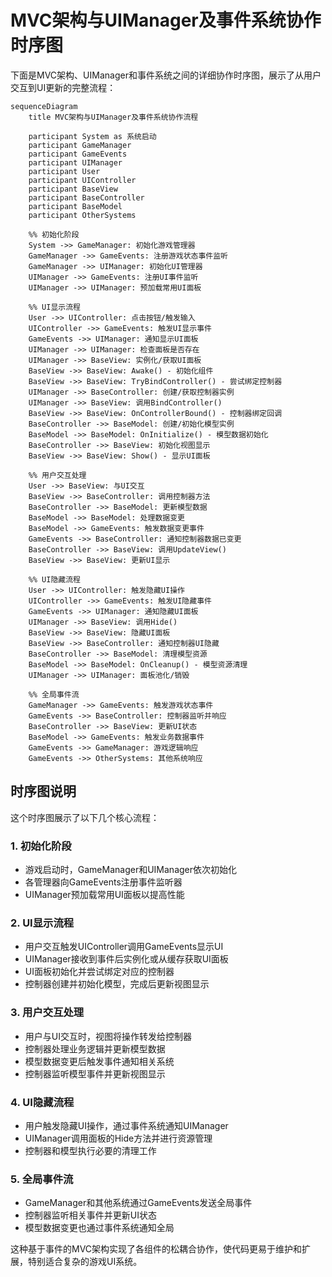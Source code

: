 # MVC架构与UIManager及事件系统协作时序图

下面是MVC架构、UIManager和事件系统之间的详细协作时序图，展示了从用户交互到UI更新的完整流程：

```mermaid
sequenceDiagram
    title MVC架构与UIManager及事件系统协作流程

    participant System as 系统启动
    participant GameManager
    participant GameEvents
    participant UIManager
    participant User
    participant UIController
    participant BaseView
    participant BaseController
    participant BaseModel
    participant OtherSystems

    %% 初始化阶段
    System ->> GameManager: 初始化游戏管理器
    GameManager ->> GameEvents: 注册游戏状态事件监听
    GameManager ->> UIManager: 初始化UI管理器
    UIManager ->> GameEvents: 注册UI事件监听
    UIManager ->> UIManager: 预加载常用UI面板

    %% UI显示流程
    User ->> UIController: 点击按钮/触发输入
    UIController ->> GameEvents: 触发UI显示事件
    GameEvents ->> UIManager: 通知显示UI面板
    UIManager ->> UIManager: 检查面板是否存在
    UIManager ->> BaseView: 实例化/获取UI面板
    BaseView ->> BaseView: Awake() - 初始化组件
    BaseView ->> BaseView: TryBindController() - 尝试绑定控制器
    UIManager ->> BaseController: 创建/获取控制器实例
    UIManager ->> BaseView: 调用BindController()
    BaseView ->> BaseView: OnControllerBound() - 控制器绑定回调
    BaseController ->> BaseModel: 创建/初始化模型实例
    BaseModel ->> BaseModel: OnInitialize() - 模型数据初始化
    BaseController ->> BaseView: 初始化视图显示
    BaseView ->> BaseView: Show() - 显示UI面板

    %% 用户交互处理
    User ->> BaseView: 与UI交互
    BaseView ->> BaseController: 调用控制器方法
    BaseController ->> BaseModel: 更新模型数据
    BaseModel ->> BaseModel: 处理数据变更
    BaseModel ->> GameEvents: 触发数据变更事件
    GameEvents ->> BaseController: 通知控制器数据已变更
    BaseController ->> BaseView: 调用UpdateView()
    BaseView ->> BaseView: 更新UI显示

    %% UI隐藏流程
    User ->> UIController: 触发隐藏UI操作
    UIController ->> GameEvents: 触发UI隐藏事件
    GameEvents ->> UIManager: 通知隐藏UI面板
    UIManager ->> BaseView: 调用Hide()
    BaseView ->> BaseView: 隐藏UI面板
    BaseView ->> BaseController: 通知控制器UI隐藏
    BaseController ->> BaseModel: 清理模型资源
    BaseModel ->> BaseModel: OnCleanup() - 模型资源清理
    UIManager ->> UIManager: 面板池化/销毁

    %% 全局事件流
    GameManager ->> GameEvents: 触发游戏状态事件
    GameEvents ->> BaseController: 控制器监听并响应
    BaseController ->> BaseView: 更新UI状态
    BaseModel ->> GameEvents: 触发业务数据事件
    GameEvents ->> GameManager: 游戏逻辑响应
    GameEvents ->> OtherSystems: 其他系统响应
```

## 时序图说明

这个时序图展示了以下几个核心流程：

### 1. 初始化阶段
- 游戏启动时，GameManager和UIManager依次初始化
- 各管理器向GameEvents注册事件监听器
- UIManager预加载常用UI面板以提高性能

### 2. UI显示流程
- 用户交互触发UIController调用GameEvents显示UI
- UIManager接收到事件后实例化或从缓存获取UI面板
- UI面板初始化并尝试绑定对应的控制器
- 控制器创建并初始化模型，完成后更新视图显示

### 3. 用户交互处理
- 用户与UI交互时，视图将操作转发给控制器
- 控制器处理业务逻辑并更新模型数据
- 模型数据变更后触发事件通知相关系统
- 控制器监听模型事件并更新视图显示

### 4. UI隐藏流程
- 用户触发隐藏UI操作，通过事件系统通知UIManager
- UIManager调用面板的Hide方法并进行资源管理
- 控制器和模型执行必要的清理工作

### 5. 全局事件流
- GameManager和其他系统通过GameEvents发送全局事件
- 控制器监听相关事件并更新UI状态
- 模型数据变更也通过事件系统通知全局

这种基于事件的MVC架构实现了各组件的松耦合协作，使代码更易于维护和扩展，特别适合复杂的游戏UI系统。